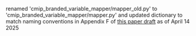 renamed 'cmip_branded_variable_mapper/mapper_old.py' to 'cmip_branded_variable_mapper/mapper.py'
and updated dictionary to match naming conventions in Appendix F of [this paper draft](https://docs.google.com/document/d/19jzecgymgiiEsTDzaaqeLP6pTvLT-NzCMaq-wu-QoOc/edit?pli=1&tab=t.0) as of April 14 2025
